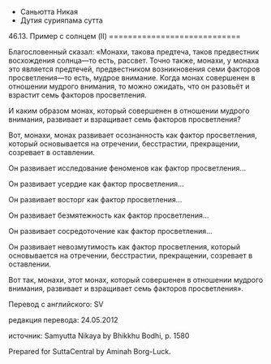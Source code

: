 









* Саньютта Никая
* Дутия сурияпама сутта


46\.13\. Пример с солнцем \(II\)
\=\=\=\=\=\=\=\=\=\=\=\=\=\=\=\=\=\=\=\=\=\=\=\=\=\=\=\=



Благословенный сказал: «Монахи, такова предтеча, таков предвестник восхождения солнца—то есть, рассвет\. Точно также, монахи, у монаха это является предтечей, предвестником возникновения семи факторов просветления—то есть, мудрое внимание\. Когда монах совершенен в отношении мудрого внимания, то можно ожидать, что он разовьёт и взрастит семь факторов просветления\.


И каким образом монах, который совершенен в отношении мудрого внимания, развивает и взращивает семь факторов просветления?


Вот, монахи, монах развивает осознанность как фактор просветления, который основывается на отречении, бесстрастии, прекращении, созревает в оставлении\.


Он развивает исследование феноменов как фактор просветления…


Он развивает усердие как фактор просветления…


Он развивает восторг как фактор просветления…


Он развивает безмятежность как фактор просветления…


Он развивает сосредоточение как фактор просветления…


Он развивает невозмутимость как фактор просветления, который основывается на отречении, бесстрастии, прекращении, созревает в оставлении\.


Вот так, монахи, этот монах, который совершенен в отношении мудрого внимания, развивает и взращивает семь факторов просветления»\.



Перевод с английского: SV


редакция перевода: 24\.05\.2012


источник: Samyutta Nikaya by Bhikkhu Bodhi, p\. 1580


Prepared for SuttaCentral by Aminah Borg\-Luck\.






